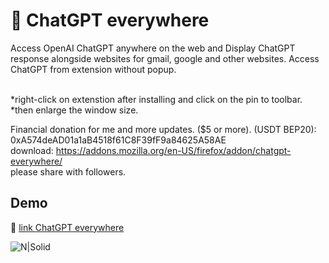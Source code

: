 # 📀 ChatGPT everywhere


Access OpenAI ChatGPT anywhere on the web and Display ChatGPT response alongside websites for gmail, google and other websites.
Access ChatGPT from extension without popup.


<br />
*right-click on extenstion after installing and click on the pin to toolbar.
<br />
*then enlarge the window size.


Financial donation for me and more updates. ($5 or more).
(USDT BEP20): 0xA574deAD01a1aB4518f61C8F39fF9a84625A58AE
<br />
download: https://addons.mozilla.org/en-US/firefox/addon/chatgpt-everywhere/
<br />
please share with followers.


##  Demo

🔵 [link ChatGPT everywhere]

![N|Solid](https://addons.mozilla.org/user-media/previews/full/278/278865.png?modified=1676670340)


[link ChatGPT everywhere]: <https://addons.mozilla.org/en-US/firefox/addon/chatgpt-everywhere/>


